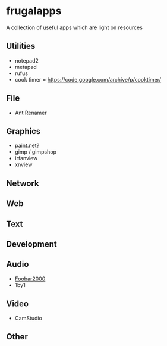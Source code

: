 # frugalapps
A collection of useful apps which are light on resources

## Utilities
 - notepad2
 - metapad
 - rufus
 - cook timer = https://code.google.com/archive/p/cooktimer/

 ## File
 - Ant Renamer

## Graphics
 - paint.net?
 - gimp / gimpshop 
 - irfanview
 - xnview
 
## Network


## Web
 

## Text

## Development

## Audio
 - [Foobar2000](http://www.foobar2000.org)
 - 1by1
 
## Video
 - CamStudio

## Other
